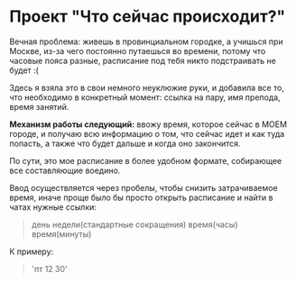 # Проект "Что сейчас происходит?"
Вечная проблема: живешь в провинциальном городке, а учишься при Москве, из-за чего постоянно путаешься во времени, потому что часовые пояса разные, расписание под тебя никто подстраивать не будет :(

Здесь я взяла это в свои немного неуклюжие руки, и добавила все то, что необходимо в конкретный момент: ссылка на пару, имя препода, время занятий.


**Механизм работы следующий:** ввожу время, которое сейчас в МОЕМ городе, и получаю всю информацию о том, что сейчас идет и как туда попасть, а также что будет дальше и когда оно закончится.

По сути, это мое расписание в более удобном формате, собирающее все составляющие воедино.

Ввод осуществляется через пробелы, чтобы снизить затрачиваемое время, иначе проще было бы просто открыть расписание и найти в чатах нужные ссылки: 
> день недели(стандартные сокращения)    время(часы)    время(минуты)

К примеру: 
> 'пт 12 30'
